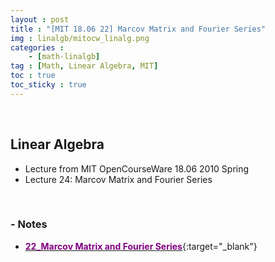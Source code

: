 ```yaml
---
layout : post
title : "[MIT 18.06 22] Marcov Matrix and Fourier Series"
img : linalgb/mitocw_linalg.png
categories : 
    - [math-linalgb]
tag : [Math, Linear Algebra, MIT]
toc : true
toc_sticky : true
---
```


<br/>

## Linear Algebra

- Lecture from MIT OpenCourseWare 18.06 2010 Spring
- Lecture 24: Marcov Matrix and Fourier Series

<br/>

### - Notes

- [<span style="color:purple">**22_Marcov Matrix and Fourier Series**</span>](https://drive.google.com/file/d/1ALr793U0qOIGv7siCrAvcXQ3pBi5uchL/view?usp=share_link){:target="_blank"}